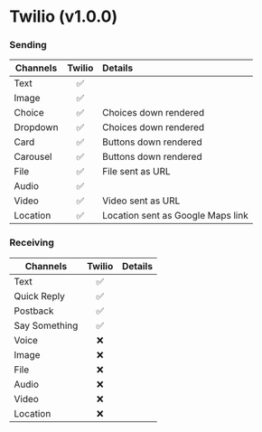 # Twilio (v1.0.0)

### Sending

| Channels | Twilio | Details                           |
| -------- | :----: | :-------------------------------- |
| Text     |   ✅   |                                   |
| Image    |   ✅   |                                   |
| Choice   |   ✅   | Choices down rendered             |
| Dropdown |   ✅   | Choices down rendered             |
| Card     |   ✅   | Buttons down rendered             |
| Carousel |   ✅   | Buttons down rendered             |
| File     |   ✅   | File sent as URL                  |
| Audio    |   ✅   |                                   |
| Video    |   ✅   | Video sent as URL                 |
| Location |   ✅   | Location sent as Google Maps link |

### Receiving

| Channels      | Twilio | Details |
| ------------- | :----: | :------ |
| Text          |   ✅   |         |
| Quick Reply   |   ✅   |         |
| Postback      |   ✅   |         |
| Say Something |   ✅   |         |
| Voice         |   ❌   |         |
| Image         |   ❌   |         |
| File          |   ❌   |         |
| Audio         |   ❌   |         |
| Video         |   ❌   |         |
| Location      |   ❌   |         |
